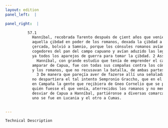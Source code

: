 ```yaml
---
layout: edition
panel_left:  |

panel_right:  |

          57.1
            Hanníbal, recobrada Tarento después de çient años que veniera
            aquella çibdad en poder de los romanos, dexada la çibdad a los tarentinos y la fortaleza
            çercada, bolvió a Samnio, porque los cónsules romanos avían tomado y robado los
            cogedores del pan del campo capuano y avían aduzido las legiones sobre Capua y posieran
            ya todos los aparejos de guerra para tomar la çibdad. 2 Assí que
              Hanníbal, con grande estudio que tenía de emprender el cargo de
            amparar de Capua, fue con todas sus compañas contra los cónsules romanos24,
            y los romanos, que no recusavan la batalla, de ambas partes salieron ganosos de pelear.
              3 De manera que pareçía aver de fazerse allí una señalada cosa de armas si
            no despartiera el tal intento Sempronio Graccho, que en el mesmo tiempo aduzía consigo
            en Campaña la gente que reçibiera de Gneo Cornelio que se perdiera [175v,a] en Lucania. 4 Vistas desde lexos estas compañas ante conosciessen
            quién fuesse el que venía, aterrecidos los romanos y no menos los carthagineses, bolvieron sus gentes al real. Después d’esto los cónsules, por
            desviar de Capua a Hanníbal, partiéronse a diversas comarcas, el
            uno se fue en Lucania y el otro a Cumas.
        

---
```



    Technical Description
